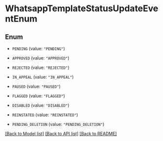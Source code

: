 # WhatsappTemplateStatusUpdateEventEnum

## Enum


* `PENDING` (value: `"PENDING"`)

* `APPROVED` (value: `"APPROVED"`)

* `REJECTED` (value: `"REJECTED"`)

* `IN_APPEAL` (value: `"IN_APPEAL"`)

* `PAUSED` (value: `"PAUSED"`)

* `FLAGGED` (value: `"FLAGGED"`)

* `DISABLED` (value: `"DISABLED"`)

* `REINSTATED` (value: `"REINSTATED"`)

* `PENDING_DELETION` (value: `"PENDING_DELETION"`)


[[Back to Model list]](../README.md#documentation-for-models) [[Back to API list]](../README.md#documentation-for-api-endpoints) [[Back to README]](../README.md)


